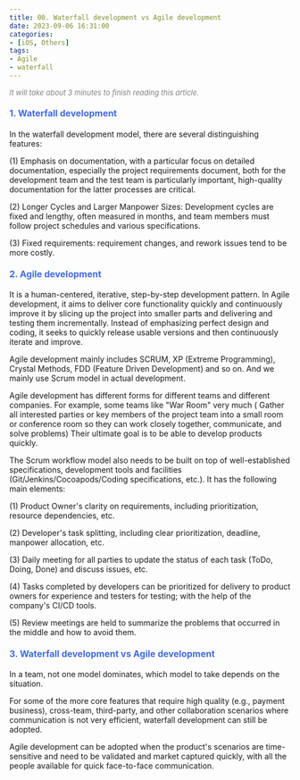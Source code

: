 ```yaml
---
title: 00. Waterfall development vs Agile development
date: 2023-09-06 16:31:00
categories: 
- [iOS, Others]
tags:
- Agile
- waterfall
---
```



<font color=gray size=2>*It will take about 3 minutes to finish reading this article.*</font>

 

#### <font size=3 color=#4169E1>1. Waterfall development</font> 
In the waterfall development model, there are several distinguishing features:

(1) Emphasis on documentation, with a particular focus on detailed documentation, especially the project requirements document, both for the development team and the test team is particularly important, high-quality documentation for the latter processes are critical.

(2) Longer Cycles and Larger Manpower Sizes: Development cycles are fixed and lengthy, often measured in months, and team members must follow project schedules and various specifications.

(3) Fixed requirements: requirement changes, and rework issues tend to be more costly.


#### <font size=3 color=#4169E1>2. Agile development</font> 
It is a human-centered, iterative, step-by-step development pattern. In Agile development, it aims to deliver core functionality quickly and continuously improve it by slicing up the project into smaller parts and delivering and testing them incrementally. Instead of emphasizing perfect design and coding, it seeks to quickly release usable versions and then continuously iterate and improve. 

Agile development mainly includes SCRUM, XP (Extreme Programming), Crystal Methods, FDD (Feature Driven Development) and so on. And we mainly use Scrum model in actual development.

Agile development has different forms for different teams and different companies. For example, some teams like "War Room" very much ( Gather all interested parties or key members of the project team into a small room or conference room so they can work closely together, communicate, and solve problems)  Their ultimate goal is to be able to develop products quickly.

The Scrum workflow model also needs to be built on top of well-established specifications, development tools and facilities (Git/Jenkins/Cocoapods/Coding specifications, etc.). It has the following main elements:

(1) Product Owner's clarity on requirements, including prioritization, resource dependencies, etc.

(2) Developer's task splitting, including clear prioritization, deadline, manpower allocation, etc.

(3) Daily meeting for all parties to update the status of each task (ToDo, Doing, Done) and discuss issues, etc.

(4) Tasks completed by developers can be prioritized for delivery to product owners for experience and testers for testing; with the help of the company's CI/CD tools.

(5) Review meetings are held to summarize the problems that occurred in the middle and how to avoid them.

#### <font size=3 color=#4169E1>3. Waterfall development vs Agile development</font> 

In a team, not one model dominates, which model to take depends on the situation.

For some of the more core features that require high quality (e.g., payment business), cross-team, third-party, and other collaboration scenarios where communication is not very efficient, waterfall development can still be adopted.

Agile development can be adopted when the product's scenarios are time-sensitive and need to be validated and market captured quickly, with all the people available for quick face-to-face communication.
